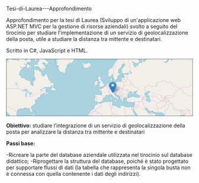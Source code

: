 Tesi-di-Laurea---Approfondimento

Approfondimento per la tesi di Laurea (Sviluppo di un'applicazione web ASP.NET MVC per la gestione di risorse aziendali) svolto a seguito del tirocinio per studiare l'implementazione di un servizio di geolocalizzazione della posta, utile a studiare la distanza tra mittente e destinatari.

Scritto in C#, JavaScript e HTML.

![Main](/images/main.png)

**Obiettivo:** studiare l’integrazione di un servizio di geolocalizzazione della posta per analizzare la distanza tra mittente e destinatari

**Passi base:**

-Ricreare la parte del database aziendale utilizzata nel tirocinio sul database didattico;
-Riprogettare la struttura del database, poiché è stato progettato per supportare flussi di dati (la tabella che rappresenta la singola busta non è connessa con quella contenente i dati degli indirizzi).




